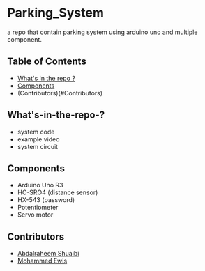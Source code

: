 # Parking_System
a repo that contain parking system using arduino uno and multiple component.

## Table of Contents
- [What's in the repo ?](#What's-in-the-repo-?)
- [Components](#Components)
- (Contributors)(#Contributors)

## What's-in-the-repo-?
- system code
- example video
- system circuit

## Components
- Arduino Uno R3
- HC-SRO4 (distance sensor)
- HX-543 (password)
- Potentiometer
- Servo motor

## Contributors
- [Abdalraheem Shuaibi](https://github.com/AbdSh17)
- [Mohammed Ewis](https://github.com/MohammadEwais) 
